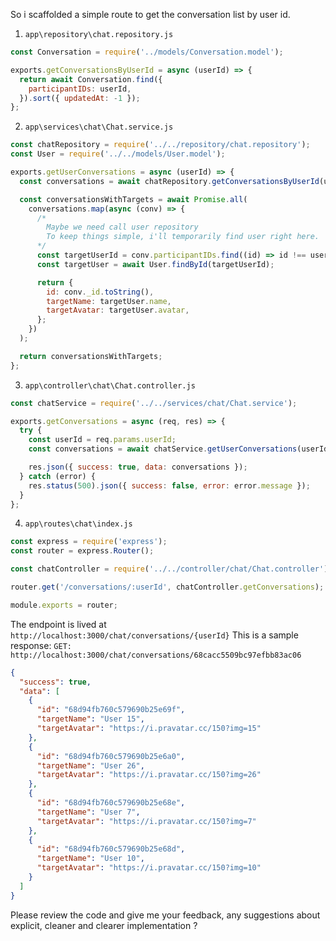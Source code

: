 So i scaffolded a simple route to get the conversation list by user id.

1. `app\repository\chat.repository.js`

```js
const Conversation = require('../models/Conversation.model');

exports.getConversationsByUserId = async (userId) => {
  return await Conversation.find({
    participantIDs: userId,
  }).sort({ updatedAt: -1 });
};
```

2. `app\services\chat\Chat.service.js`

```js
const chatRepository = require('../../repository/chat.repository');
const User = require('../../models/User.model');

exports.getUserConversations = async (userId) => {
  const conversations = await chatRepository.getConversationsByUserId(userId);

  const conversationsWithTargets = await Promise.all(
    conversations.map(async (conv) => {
      /* 
        Maybe we need call user repository
        To keep things simple, i'll temporarily find user right here.
      */
      const targetUserId = conv.participantIDs.find((id) => id !== userId);
      const targetUser = await User.findById(targetUserId);

      return {
        id: conv._id.toString(),
        targetName: targetUser.name,
        targetAvatar: targetUser.avatar,
      };
    })
  );

  return conversationsWithTargets;
};
```

3. `app\controller\chat\Chat.controller.js`

```js
const chatService = require('../../services/chat/Chat.service');

exports.getConversations = async (req, res) => {
  try {
    const userId = req.params.userId;
    const conversations = await chatService.getUserConversations(userId);

    res.json({ success: true, data: conversations });
  } catch (error) {
    res.status(500).json({ success: false, error: error.message });
  }
};
```

4. `app\routes\chat\index.js`

```js
const express = require('express');
const router = express.Router();

const chatController = require('../../controller/chat/Chat.controller');

router.get('/conversations/:userId', chatController.getConversations);

module.exports = router;
```

The endpoint is lived at `http://localhost:3000/chat/conversations/{userId}`
This is a sample response:
`GET: http://localhost:3000/chat/conversations/68cacc5509bc97efbb83ac06`

```json
{
  "success": true,
  "data": [
    {
      "id": "68d94fb760c579690b25e69f",
      "targetName": "User 15",
      "targetAvatar": "https://i.pravatar.cc/150?img=15"
    },
    {
      "id": "68d94fb760c579690b25e6a0",
      "targetName": "User 26",
      "targetAvatar": "https://i.pravatar.cc/150?img=26"
    },
    {
      "id": "68d94fb760c579690b25e68e",
      "targetName": "User 7",
      "targetAvatar": "https://i.pravatar.cc/150?img=7"
    },
    {
      "id": "68d94fb760c579690b25e68d",
      "targetName": "User 10",
      "targetAvatar": "https://i.pravatar.cc/150?img=10"
    }
  ]
}
```

Please review the code and give me your feedback, any suggestions about explicit, cleaner and clearer implementation ?
